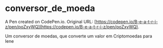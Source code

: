 # conversor_de_moeda

A Pen created on CodePen.io. Original URL: [https://codepen.io/B-e-a-t-r-i-z/pen/poZxyWQ](https://codepen.io/B-e-a-t-r-i-z/pen/poZxyWQ).

Um conversor de moedas, que converte um valor em Criptomoedas para Iene